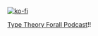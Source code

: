 
[![ko-fi](https://ko-fi.com/img/githubbutton_sm.svg)](https://ko-fi.com/M4M5F71UK)

 [Type Theory Forall Podcast](https://typetheoryforall.com/)!!

